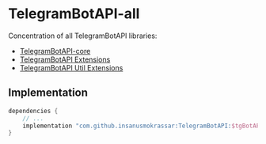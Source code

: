 # TelegramBotAPI-all

Concentration of all TelegramBotAPI libraries:

* [TelegramBotAPI-core](../TelegramBotAPI-core/README.md)
* [TelegramBotAPI Extensions](../TelegramBotAPI-extensions-api/README.md)
* [TelegramBotAPI Util Extensions](../TelegramBotAPI-extensions-utils/README.md)

## Implementation

```groovy
dependencies {
    // ...
    implementation "com.github.insanusmokrassar:TelegramBotAPI:$tgBotAPIVersion"
}
```
